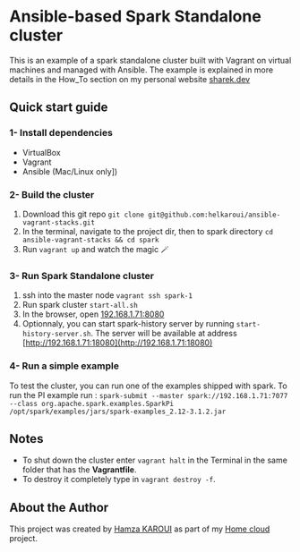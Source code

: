 # Ansible-based Spark Standalone cluster
This is an example of a spark standalone cluster built with Vagrant on virtual machines and managed with Ansible.
The example is explained in more details in the How_To section on my personal website [sharek.dev](https://sharek.dev)

## Quick start guide
### 1- Install dependencies
- VirtualBox
- Vagrant
- Ansible (Mac/Linux only])


### 2- Build the cluster
1. Download this git repo `git clone git@github.com:helkaroui/ansible-vagrant-stacks.git`
2. In the terminal, navigate to the project dir, then to spark directory `cd ansible-vagrant-stacks && cd spark`
3. Run `vagrant up` and watch the magic 🪄

### 3- Run Spark Standalone cluster
1. ssh into the master node `vagrant ssh spark-1`
2. Run spark cluster `start-all.sh`
3. In the browser, open [192.168.1.71:8080](192.168.1.71:8080)
4. Optionnaly, you can start spark-history server by running `start-history-server.sh`. The server will be available at address [http://192.168.1.71:18080](http://192.168.1.71:18080)

### 4- Run a simple example
To test the cluster, you can run one of the examples shipped with spark. To run the PI example run :
`spark-submit --master spark://192.168.1.71:7077  --class org.apache.spark.examples.SparkPi  /opt/spark/examples/jars/spark-examples_2.12-3.1.2.jar`


## Notes
- To shut down the cluster enter `vagrant halt` in the Terminal in the same folder that has the **Vagrantfile**. 
- To destroy it completely type in `vagrant destroy -f`.

## About the Author
This project was created by [Hamza KAROUI](https://sharek.dev) as part of my [Home cloud](https://sharek.dev/home_cloud/overview/) project.